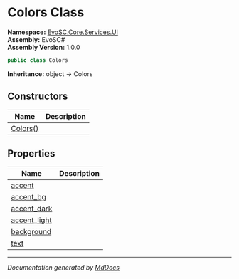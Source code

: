 ﻿<!--  
  <auto-generated>   
    The contents of this file were generated by a tool.  
    Changes to this file may be list if the file is regenerated  
  </auto-generated>   
-->

# Colors Class

**Namespace:** [EvoSC.Core.Services.UI](../index.md)  
**Assembly:** EvoSC\#  
**Assembly Version:** 1.0.0

```csharp
public class Colors
```

**Inheritance:** object → Colors

## Constructors

| Name                              | Description |
| --------------------------------- | ----------- |
| [Colors()](constructors/index.md) |             |

## Properties

| Name                                        | Description |
| ------------------------------------------- | ----------- |
| [accent](properties/accent.md)              |             |
| [accent\_bg](properties/accent_bg.md)       |             |
| [accent\_dark](properties/accent_dark.md)   |             |
| [accent\_light](properties/accent_light.md) |             |
| [background](properties/background.md)      |             |
| [text](properties/text.md)                  |             |

___

*Documentation generated by [MdDocs](https://github.com/ap0llo/mddocs)*
